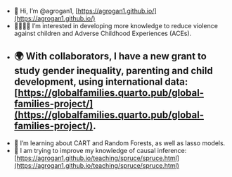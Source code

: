 - 👋 Hi, I’m @agrogan1, [https://agrogan1.github.io/](https://agrogan1.github.io/)
- 👩‍👩‍👧‍👦 I’m interested in developing more knowledge to reduce violence against children and Adverse Childhood Experiences (ACEs).
- 🌍 With collaborators, I have a new grant to study gender inequality, parenting and child development, using international data:  [https://globalfamilies.quarto.pub/global-families-project/](https://globalfamilies.quarto.pub/global-families-project/).
     -
- 🌱 I’m learning about CART and Random Forests, as well as lasso models.
- 🌱 I am trying to improve my knowledge of causal inference: [https://agrogan1.github.io/teaching/spruce/spruce.html](https://agrogan1.github.io/teaching/spruce/spruce.html)

<!---
agrogan1/agrogan1 is a ✨ special ✨ repository because its `README.md` (this file) appears on your GitHub profile.
You can click the Preview link to take a look at your changes.
--->
